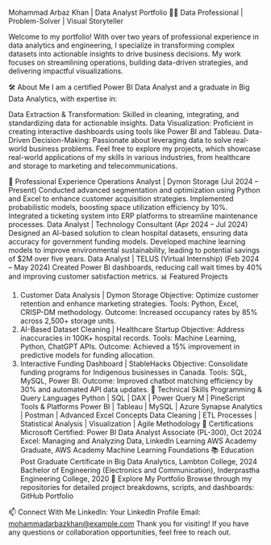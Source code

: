 Mohammad Arbaz Khan | Data Analyst Portfolio
👨‍💻 Data Professional | Problem-Solver | Visual Storyteller

Welcome to my portfolio! With over two years of professional experience in data analytics and engineering, I specialize in transforming complex datasets into actionable insights to drive business decisions. My work focuses on streamlining operations, building data-driven strategies, and delivering impactful visualizations.

🛠️ About Me
I am a certified Power BI Data Analyst and a graduate in Big Data Analytics, with expertise in:

Data Extraction & Transformation: Skilled in cleaning, integrating, and standardizing data for actionable insights.
Data Visualization: Proficient in creating interactive dashboards using tools like Power BI and Tableau.
Data-Driven Decision-Making: Passionate about leveraging data to solve real-world business problems.
Feel free to explore my projects, which showcase real-world applications of my skills in various industries, from healthcare and storage to marketing and telecommunications.

💼 Professional Experience
Operations Analyst | Dymon Storage (Jul 2024 – Present)
Conducted advanced segmentation and optimization using Python and Excel to enhance customer acquisition strategies.
Implemented probabilistic models, boosting space utilization efficiency by 10%.
Integrated a ticketing system into ERP platforms to streamline maintenance processes.
Data Analyst | Technology Consultant (Apr 2024 – Jul 2024)
Designed an AI-based solution to clean hospital datasets, ensuring data accuracy for government funding models.
Developed machine learning models to improve environmental sustainability, leading to potential savings of $2M over five years.
Data Analyst | TELUS (Virtual Internship) (Feb 2024 – May 2024)
Created Power BI dashboards, reducing call wait times by 40% and improving customer satisfaction metrics.
📊 Featured Projects
1. Customer Data Analysis | Dymon Storage
Objective: Optimize customer retention and enhance marketing strategies.
Tools: Python, Excel, CRISP-DM methodology.
Outcome: Increased occupancy rates by 85% across 2,500+ storage units.
2. AI-Based Dataset Cleaning | Healthcare Startup
Objective: Address inaccuracies in 100K+ hospital records.
Tools: Machine Learning, Python, ChatGPT APIs.
Outcome: Achieved a 15% improvement in predictive models for funding allocation.
3. Interactive Funding Dashboard | StableHacks
Objective: Consolidate funding programs for Indigenous businesses in Canada.
Tools: SQL, MySQL, Power BI.
Outcome: Improved chatbot matching efficiency by 30% and automated API data updates.
🧰 Technical Skills
Programming & Query Languages
Python | SQL | DAX | Power Query M | PineScript
Tools & Platforms
Power BI | Tableau | MySQL | Azure Synapse Analytics | Postman | Advanced Excel
Concepts
Data Cleaning | ETL Processes | Statistical Analysis | Visualization | Agile Methodology
📜 Certifications
Microsoft Certified: Power BI Data Analyst Associate (PL-300), Oct 2024
Excel: Managing and Analyzing Data, LinkedIn Learning
AWS Academy Graduate, AWS Academy Machine Learning Foundations
📚 Education
Post Graduate Certificate in Big Data Analytics, Lambton College, 2024
Bachelor of Engineering (Electronics and Communication), Inderprastha Engineering College, 2020
🚀 Explore My Portfolio
Browse through my repositories for detailed project breakdowns, scripts, and dashboards:
GitHub Portfolio

📫 Connect With Me
LinkedIn: Your LinkedIn Profile
Email: mohammadarbazkhan@example.com
Thank you for visiting! If you have any questions or collaboration opportunities, feel free to reach out.
